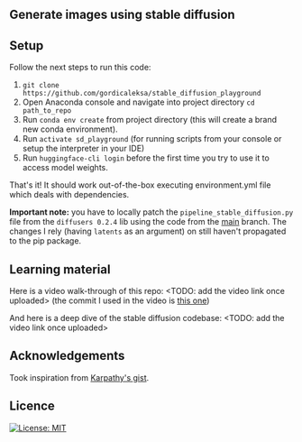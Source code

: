 ## Generate images using stable diffusion
    
## Setup

Follow the next steps to run this code:

1. `git clone https://github.com/gordicaleksa/stable_diffusion_playground`
2. Open Anaconda console and navigate into project directory `cd path_to_repo`
3. Run `conda env create` from project directory (this will create a brand new conda environment).
4. Run `activate sd_playground` (for running scripts from your console or setup the interpreter in your IDE)
5. Run `huggingface-cli login` before the first time you try to use it to access model weights.

That's it! It should work out-of-the-box executing environment.yml file which deals with dependencies. <br/>

**Important note:** you have to locally patch the `pipeline_stable_diffusion.py` file from the `diffusers 0.2.4` lib
using the code from the [main](https://github.com/huggingface/diffusers/blob/main/src/diffusers/pipelines/stable_diffusion/pipeline_stable_diffusion.py) branch. The changes I rely (having `latents` as an argument) on still haven't propagated to the pip package.

## Learning material

Here is a video walk-through of this repo: <TODO: add the video link once uploaded> (the commit I used in the video is [this one](https://github.com/gordicaleksa/stable_diffusion_playground/commit/aa19a6e58f3a545c364017230df38ef42fac4307))

And here is a deep dive of the stable diffusion codebase: <TODO: add the video link once uploaded>

## Acknowledgements

Took inspiration from [Karpathy's gist](https://gist.github.com/karpathy/00103b0037c5aaea32fe1da1af553355).

## Licence

[![License: MIT](https://img.shields.io/badge/License-MIT-yellow.svg)](https://github.com/gordicaleksa/stable_diffusion_playground/blob/master/LICENCE)